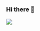 ### Hi there 👋

<img src="https://img.shields.io/badge/Javascript-F7DF1E?style=?style=flat-square&logo=Javascript&logoColor=white"/></a>
